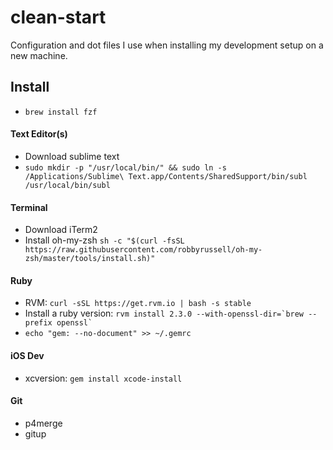 # clean-start

Configuration and dot files I use when installing my development setup on a new machine.

## Install

- `brew install fzf`

#### Text Editor(s)
- Download sublime text
- `sudo mkdir -p "/usr/local/bin/" && sudo ln -s /Applications/Sublime\ Text.app/Contents/SharedSupport/bin/subl /usr/local/bin/subl`

#### Terminal
- Download iTerm2
- Install oh-my-zsh `sh -c "$(curl -fsSL https://raw.githubusercontent.com/robbyrussell/oh-my-zsh/master/tools/install.sh)"`

#### Ruby
- RVM: `curl -sSL https://get.rvm.io | bash -s stable`
- Install a ruby version: ``rvm install 2.3.0 --with-openssl-dir=`brew --prefix openssl` ``
- `echo "gem: --no-document" >> ~/.gemrc`

#### iOS Dev
- xcversion: `gem install xcode-install`

#### Git
- p4merge
- gitup
